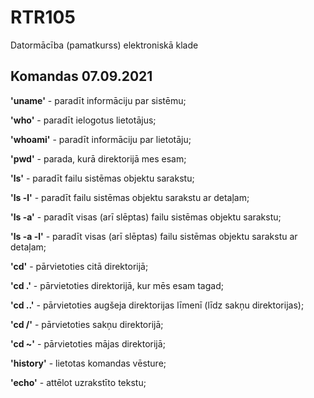 # RTR105
Datormācība (pamatkurss) elektroniskā klade

## Komandas 07.09.2021

**'uname'** - paradīt informāciju par sistēmu;

**'who'** - paradīt ielogotus lietotājus;

**'whoami'** - paradīt informāciju par lietotāju;

**'pwd'** - parada, kurā direktorijā mes esam;

**'ls'** - paradīt failu sistēmas objektu sarakstu;

**'ls -l'** - paradīt failu sistēmas objektu sarakstu ar detaļam;

**'ls -a'** - paradīt visas (arī slēptas) failu sistēmas objektu sarakstu;

**'ls -a -l'** - paradīt visas (arī slēptas) failu sistēmas objektu sarakstu ar detaļam;

**'cd'** - pārvietoties citā direktorijā;

**'cd .'** - pārvietoties direktorijā, kur mēs esam tagad;

**'cd ..'** - pārvietoties augšeja direktorijas līmenī (līdz sakņu direktorijas);

**'cd /'** - pārvietoties sakņu direktorijā;

**'cd ~'** - pārvietoties mājas direktorijā;

**'history'** - lietotas komandas vēsture;

**'echo'** - attēlot uzrakstīto tekstu;


